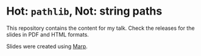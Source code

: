# Hot: `pathlib`, Not: string paths

This repository contains the content for my talk. Check the releases for the
slides in PDF and HTML formats.

Slides were created using [Marp](https://marp.app).
